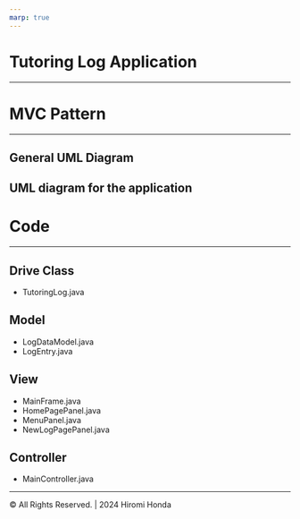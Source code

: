 ```yaml
---
marp: true
---
```


# Tutoring Log Application

---


# MVC Pattern

---
## General UML Diagram


## UML diagram for the application


# Code

---
## Drive Class
- TutoringLog.java

## Model
- LogDataModel.java
- LogEntry.java

## View
- MainFrame.java
- HomePagePanel.java
- MenuPanel.java
- NewLogPagePanel.java

## Controller
- MainController.java


---

&copy; All Rights Reserved. | 2024 Hiromi Honda
